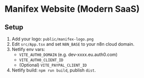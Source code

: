 # Manifex Website (Modern SaaS)

## Setup
1. Add your logo: `public/manifex-logo.png`
2. Edit `src/App.tsx` and set `N8N_BASE` to your n8n cloud domain.
3. Netlify env vars:
   - `VITE_AUTH0_DOMAIN` (e.g. dev-xxxx.eu.auth0.com)
   - `VITE_AUTH0_CLIENT_ID`
   - (Optional) `VITE_PAYPAL_CLIENT_ID`
4. Netlify build: `npm run build`, publish `dist`.
